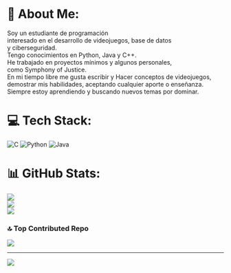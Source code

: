# 💫 About Me:
Soy un estudiante de programación <br>interesado en el desarrollo de videojuegos, base de datos <br>y ciberseguridad. <br>Tengo conocimientos en Python, Java y C++. <br>He trabajado en proyectos mínimos y algunos personales, <br>como Symphony of Justice. <br>En mi tiempo libre me gusta escribir y Hacer conceptos de videojuegos, <br>demostrar mis habilidades, aceptando cualquier aporte o enseñanza. <br>Siempre estoy aprendiendo y buscando nuevos temas por dominar.


# 💻 Tech Stack:
![C](https://img.shields.io/badge/c-%2300599C.svg?style=flat&logo=c&logoColor=white) ![Python](https://img.shields.io/badge/python-3670A0?style=flat&logo=python&logoColor=ffdd54) ![Java](https://img.shields.io/badge/java-%23ED8B00.svg?style=flat&logo=openjdk&logoColor=white)
# 📊 GitHub Stats:
![](https://github-readme-stats.vercel.app/api?username=KingOwls&theme=dark&hide_border=true&include_all_commits=true&count_private=true)<br/>
![](https://github-readme-streak-stats.herokuapp.com/?user=KingOwls&theme=dark&hide_border=true)<br/>
![](https://github-readme-stats.vercel.app/api/top-langs/?username=KingOwls&theme=dark&hide_border=true&include_all_commits=true&count_private=true&layout=compact)

### 🔝 Top Contributed Repo
![](https://github-contributor-stats.vercel.app/api?username=KingOwls&limit=5&theme=dark&combine_all_yearly_contributions=true)

---
[![](https://visitcount.itsvg.in/api?id=KingOwls&icon=2&color=1)](https://visitcount.itsvg.in)

<!-- Proudly created with GPRM ( https://gprm.itsvg.in ) -->
